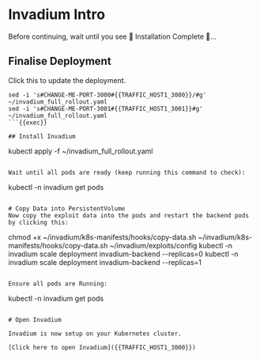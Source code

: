 # Invadium Intro

Before continuing, wait until you see 🎉 Installation Complete 🎉...

## Finalise Deployment

Click this to update the deployment.

```
sed -i 's#CHANGE-ME-PORT-3000#{{TRAFFIC_HOST1_3000}}/#g' ~/invadium_full_rollout.yaml
sed -i 's#CHANGE-ME-PORT-3001#{{TRAFFIC_HOST1_3001}}#g' ~/invadium_full_rollout.yaml
```{{exec}}

## Install Invadium
```
kubectl apply -f ~/invadium_full_rollout.yaml
```{{exec}}

Wait until all pods are ready (keep running this command to check):

```
kubectl -n invadium get pods
```{{exec}}

# Copy Data into PersistentVolume
Now copy the exploit data into the pods and restart the backend pods by clicking this:

```
chmod +x ~/invadium/k8s-manifests/hooks/copy-data.sh
~/invadium/k8s-manifests/hooks/copy-data.sh ~/invadium/exploits/config
kubectl -n invadium scale deployment invadium-backend --replicas=0
kubectl -n invadium scale deployment invadium-backend --replicas=1
```{{exec}}

Ensure all pods are Running:

```
kubectl -n invadium get pods
```{{exec}}

# Open Invadium

Invadium is now setup on your Kubernetes cluster.

[Click here to open Invadium]({{TRAFFIC_HOST1_3000}})